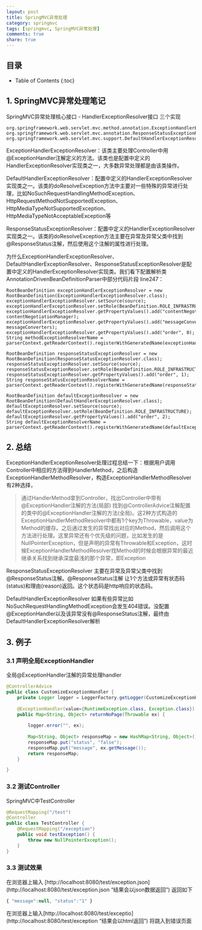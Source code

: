 ```yaml
---
layout: post
title: SpringMVC异常处理
category: springmvc
tags: [springmvc, SpringMVC异常处理]
comments: true
share: true
---
```

## 目录 ##

* Table of Contents
{:toc}

## 1. SpringMVC异常处理笔记 ##
SpringMVC异常处理核心接口 - HandlerExceptionResolver接口
三个实现

    org.springframework.web.servlet.mvc.method.annotation.ExceptionHandlerExceptionResolver
    org.springframework.web.servlet.mvc.annotation.ResponseStatusExceptionResolver
    org.springframework.web.servlet.mvc.support.DefaultHandlerExceptionResolver

ExceptionHandlerExceptionResolver：该类主要处理Controller中用@ExceptionHandler注解定义的方法。该类也是<annotation-driven/>配置中定义的HandlerExceptionResolver实现类之一，大多数异常处理都是由该类操作。

DefaultHandlerExceptionResolver：<annotation-driven/>配置中定义的HandlerExceptionResolver实现类之一。该类的doResolveException方法中主要对一些特殊的异常进行处理，比如NoSuchRequestHandlingMethodException、HttpRequestMethodNotSupportedException、HttpMediaTypeNotSupportedException、HttpMediaTypeNotAcceptableException等

ResponseStatusExceptionResolver：<annotation-driven/>配置中定义的HandlerExceptionResolver实现类之一。该类的doResolveException方法主要在异常及异常父类中找到@ResponseStatus注解，然后使用这个注解的属性进行处理。

为什么ExceptionHandlerExceptionResolver、DefaultHandlerExceptionResolver、ResponseStatusExceptionResolver是<annotation-driven/>配置中定义的HandlerExceptionResolver实现类。我们看下<annotation-driven/>配置解析类AnnotationDrivenBeanDefinitionParser中部分代码片段 line247：

    RootBeanDefinition exceptionHandlerExceptionResolver = new RootBeanDefinition(ExceptionHandlerExceptionResolver.class);
    exceptionHandlerExceptionResolver.setSource(source);
    exceptionHandlerExceptionResolver.setRole(BeanDefinition.ROLE_INFRASTRUCTURE);
    exceptionHandlerExceptionResolver.getPropertyValues().add("contentNegotiationManager", contentNegotiationManager);
    exceptionHandlerExceptionResolver.getPropertyValues().add("messageConverters", messageConverters);
    exceptionHandlerExceptionResolver.getPropertyValues().add("order", 0);
    String methodExceptionResolverName = parserContext.getReaderContext().registerWithGeneratedName(exceptionHandlerExceptionResolver);

    RootBeanDefinition responseStatusExceptionResolver = new RootBeanDefinition(ResponseStatusExceptionResolver.class);
    responseStatusExceptionResolver.setSource(source);
    responseStatusExceptionResolver.setRole(BeanDefinition.ROLE_INFRASTRUCTURE);
    responseStatusExceptionResolver.getPropertyValues().add("order", 1);
    String responseStatusExceptionResolverName = parserContext.getReaderContext().registerWithGeneratedName(responseStatusExceptionResolver);

    RootBeanDefinition defaultExceptionResolver = new RootBeanDefinition(DefaultHandlerExceptionResolver.class);
    defaultExceptionResolver.setSource(source);
    defaultExceptionResolver.setRole(BeanDefinition.ROLE_INFRASTRUCTURE);
    defaultExceptionResolver.getPropertyValues().add("order", 2);
    String defaultExceptionResolverName = parserContext.getReaderContext().registerWithGeneratedName(defaultExceptionResolver);

## 2. 总结 ##
ExceptionHandlerExceptionResolver处理过程总结一下：根据用户调用Controller中相应的方法得到HandlerMethod，之后构造ExceptionHandlerMethodResolver，构造ExceptionHandlerMethodResolver有2种选择，

>通过HandlerMethod拿到Controller，找出Controller中带有@ExceptionHandler注解的方法(局部) 
>找到@ControllerAdvice注解配置的类中的@ExceptionHandler注解的方法(全局)。这2种方式构造的ExceptionHandlerMethodResolver中都有1个key为Throwable，value为Method的缓存。之后通过发生的异常找出对应的Method，然后调用这个方法进行处理。这里异常还有个优先级的问题，比如发生的是NullPointerException，但是声明的异常有Throwable和Exception，这时候ExceptionHandlerMethodResolver找Method的时候会根据异常的最近继承关系找到继承深度最浅的那个异常，即Exception


ResponseStatusExceptionResolver 主要在异常及异常父类中找到@ResponseStatus注解。@ResponseStatus注解  让1个方法或异常有状态码(status)和理由(reason)返回。这个状态码是http响应的状态码。

DefaultHandlerExceptionResolver 如果有些异常比如NoSuchRequestHandlingMethodException会发生404错误。没配置@ExceptionHandler以及该异常没有@ResponseStatus注解，最终由DefaultHandlerExceptionResolver解析

## 3. 例子 ##

### 3.1 声明全局ExceptionHandler ###
全局@ExceptionHandler注解的异常处理handler

```java
@ControllerAdvice
public class CustomizeExceptionHandler {
    private Logger logger = LoggerFactory.getLogger(CustomizeExceptionHandler.class);
    
    @ExceptionHandler(value={RuntimeException.class, Exception.class})
    public Map<String, Object> returnNoPage(Throwable ex) {
        
        logger.error("", ex);
        
        Map<String, Object> responseMap = new HashMap<String, Object>();
        responseMap.put("status", "false");
        responseMap.put("message", ex.getMessage());
        return responseMap;
    }

}
```

### 3.2 测试Controller ###
SpringMVC中TestController

```java
@RequestMapping("/test")
@Controller
public class TestController {
    @RequestMapping("/exception")
    public void testException() {
        throw new NullPointerException();
    }
}
```

### 3.3 测试效果 ###
在浏览器上输入 [http://localhost:8080/test/exception.json](http://localhost:8080/test/exception.json “结果会以json数据返回”) 返回如下

```js
{ "message":null, "status":"1" }
```

在浏览器上输入[http://localhost:8080/test/exceptio](http://localhost:8080/test/exception “结果会以html返回”) 将跳入到错误页面
